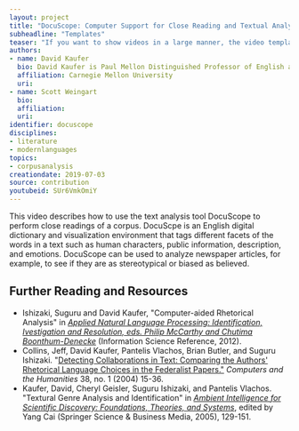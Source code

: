 ```yaml
---
layout: project
title: "DocuScope: Computer Support for Close Reading and Textual Analysis in the Digital Humanities"
subheadline: "Templates"
teaser: "If you want to show videos in a large manner, the video template is the right choice."
authors: 
- name: David Kaufer
  bio: David Kaufer is Paul Mellon Distinguished Professor of English at Carnegie Mellon. His research interests are rhetorical theory, theories of language, writing, and writing education in the humanities and STEM areas.
  affiliation: Carnegie Mellon University
  uri:
- name: Scott Weingart
  bio:
  affiliation:
  uri:
identifier: docuscope
disciplines: 
- literature
- modernlanguages
topics:
- corpusanalysis
creationdate: 2019-07-03
source: contribution
youtubeid: SUr6VmkOmiY
---
```



This video describes how to use the text analysis tool DocuScope to perform close readings of a corpus. DocuScpe is an English digital dictionary and visualization environment that tags different facets of the words in a text such as human characters, public information, description, and emotions. DocuScope can be used to analyze newspaper articles, for example, to see if they are as stereotypical or biased as believed. 

## Further Reading and Resources

  - Ishizaki, Suguru and David Kaufer, "Computer-aided Rhetorical Analysis" in [*Applied Natural Language Processing: Identification, Ivestigation and Resolution, eds. Philip McCarthy and Chutima Boonthum-Denecke*](https://books.google.com/books?id=POE3pwAACAAJ&dq=Applied+Natural+Language+Processing:+Identification,+Investigation+and+Resolution&hl=en&sa=X&ved=0ahUKEwi0lsyKh6vjAhVQiOAKHXi-CfUQ6AEIKjAA) (Information Science Reference, 2012).
  - Collins, Jeff, David Kaufer, Pantelis Vlachos, Brian Butler, and Suguru Ishizaki. "[Detecting Collaborations in Text: Comparing the Authors' Rhetorical Language Choices in the Federalist Papers."](http://www.jstor.org/stable/30204923) *Computers and the Humanities* 38, no. 1 (2004) 15-36. 
  - Kaufer, David, Cheryl Geisler, Suguru Ishizaki, and Pantelis Vlachos. "Textural Genre Analysis and Identification" in [*Ambient Intelligence for Scientific Discovery: Foundations, Theories, and Systems*](https://books.google.com/books?id=5SK_lVf6HfEC&dq=Y.+Cai+(Ed.):+Ambient+Intelligence+for+Scientific+Discovery,&source=gbs_navlinks_s), edited by Yang Cai (Springer Science & Business Media, 2005), 129-151.
